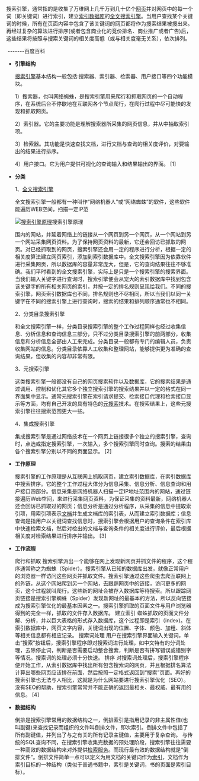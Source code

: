 搜索引擎，通常指的是收集了万维网上几千万到几十亿个[网页](https://baike.baidu.com/item/网页/99347)并对网页中的每一个词（即关键词）进行索引，建立[索引数据库](https://baike.baidu.com/item/索引数据库/5394111)的[全文搜索引擎](https://baike.baidu.com/item/全文搜索引擎/7847410)。当用户查找某个关键词的时候，所有在页面内容中包含了该关键词的网页都将作为搜索结果被搜出来。再经过复杂的算法进行排序(或者包含商业化的竞价排名、商业推广或者广告)后，这些结果将按照与搜索关键词的相关度高低（或与相关度毫无关系），依次排列。   				

​																																										-------百度百科

- **引擎结构**

  [搜索引擎](https://baike.baidu.com/item/搜索引擎/104812)基本结构一般包括:搜索器、索引器、检索器、用户接口等四个功能模块。

  1）搜索器，也叫网络蜘蛛，是搜索引擎用来爬行和抓取网页的一个自动程序，在系统后台不停歇地在互联网各个节点爬行，在爬行过程中尽可能快的发现和抓取网页。

  2）索引器。它的主要功能是理解搜索器所采集的网页信息，并从中抽取索引项。

  3）检索器。其功能是快速查找文档，进行文档与查询的相关度评价，对要输出的结果进行排序。

  4）用户接口。它为用户提供可视化的查询输入和结果输出的界面。 [1] 

- **分类**

  1、[全文搜索引擎](https://baike.baidu.com/item/全文搜索引擎/7847410)

  全文搜索引擎一般都有一种叫作“网络机器人”或“网络蜘蛛”的软件，这些软件能遍历WEB空间，扫描一定IP范

  [![搜索引擎原理](http://b.hiphotos.baidu.com/baike/s%3D220/sign=463684a795504fc2a65fb707d5dce7f0/a71ea8d3fd1f4134fe120dd12b1f95cad1c85e73.jpg)](https://baike.baidu.com/pic/搜索引擎原理/11054474/0/a71ea8d3fd1f4134fe120dd12b1f95cad1c85e73?fr=lemma&ct=single)搜索引擎原理

  围内的网站，并延着网络上的链接从一个网页到另一个网页，从一个网站到另一个网站采集网页资料。为了保持网页资料的最新，它还会回访已抓取的网页。对已经抓取到的网页，搜索引擎还会用一定的程序进行分析，根据一定的相关度算法建立网页索引，添加到索引数据库中。全文搜索引擎因为依靠软件进行采集网页，所以数据库的容量非常庞大，但是，它的查询结果往往不够准确。我们平时看到的全文搜索引擎，实际上是只是一个搜索引擎的搜索界面。当我们输入关键字进行查询时，搜索引擎便会从宠大的索引数据库中找到包含该关键字的所有相关网页的索引，并按一定的排名规则呈现给我们。不同的搜索引擎，网页索引数据库也不同，排名规则也不尽相同，所以当我们以同一关键字在不同的搜索引擎上进行查询时，搜索的结果和排列顺序通常也不相同。

  2、分类目录搜索引擎

  和全文搜索引擎一样，分类目录搜索引擎的整个工作过程同样也经过收集信息、分析信息和查询信息三部分，只不过分类目录搜索引擎的前两部分，收集信息和分析信息全部由人工来完成。分类目录一般都有专门的编辑人员，负责收集网站的信息。分类目录依靠人工收集和整理网站，能够提供更为准确的查询结果，但收集的内容却非常有限。

  3、元搜索引擎

  这类搜索引擎一般都没有自己的网页搜索软件以及数据库，它的搜索结果是通过调用、控制和优化其它多个独立搜索引擎的搜索结果并以一定的格式在同一界面集中显示。通常元搜索引擎在索引请求提交、检索接口代理和检索接口显示等方面，均有自己开发的具有特色的[元搜索](https://baike.baidu.com/item/元搜索/8307035)技术。在搜索结果上，这些元搜索引擎往往搜索范围更大一些。

  4、集成搜索引擎

  集成搜索引擎是通过网络技术在一个网页上链接很多个独立的搜索引擎，查询时，点选或指定搜索引擎，一次输入，多个搜索引擎同时查询。搜索的结果由各个搜索引擎分别以不同的页面显示。 [2] 

- **工作原理**

  搜索引擎的工作原理是从互联网上抓取网页，建立索引数据库，在索引数据库中搜索排序。它的整个工作过程大体分为信息采集、信息分析、信息查询和用户接口四部分。信息采集是网络机器人扫描一定IP地址范围内的网站，通过链接遍历Web空间，来进行采集网页资料，为保证采集的资料最新，网络机器人还会回访已抓取过的网页；信息分析是通过分析程序，从采集的信息中提取索引项，用索引项表示[文档](https://baike.baidu.com/item/文档/1009768)并生成文档库的索引表，从而建立索引数据库；信息查询是指用户以关键词查找信息时，搜索引擎会根据用户的查询条件在索引库中快速检索文档，然后对检出的文档与查询条件的相关度进行评价，最后根据相关度对检索结果进行排序并输出。 [3] 

- **工作流程**

  爬行和抓取
  搜索引擎派出一个能够在网上发现新网页并抓文件的程序，这个程序通常称之为蜘蛛（Spider）。搜索引擎从已知的数据库出发，就像正常用户的浏览器一样访问这些网页并抓取文件。搜索引擎通过这些爬虫去爬互联网上的外链，从这个网站爬到另一个网站，去跟踪网页中的链接，访问更多的网页，这个过程就叫爬行。这些新的网址会被存入数据库等待搜索。所以跟踪网页链接是搜索引擎蜘蛛（Spider）发现新网址的最基本的方法，所以反向链接成为搜索引擎优化的最基本因素之一。搜索引擎抓取的页面文件与用户浏览器得到的完全一样，抓取的文件存入数据库。
  建立索引
  蜘蛛抓取的页面文件分解、分析，并以巨大表格的形式存入数据库，这个过程即是索引（index)。在索引数据库中，网页文字内容，关键词出现的位置、字体、颜色、加粗、斜体等相关信息都有相应记录。
  搜索词处理
  用户在搜索引擎界面输入关键词，单击“搜索”按钮后，搜索引擎程序即对搜索词进行处理，如中文特有的分词处理，去除停止词，判断是否需要启动整合搜索，判断是否有拼写错误或错别字等情况。搜索词的处理必须十分快速。
  排序
  对搜索词处理后，搜索引擎程序便开始工作，从索引数据库中找出所有包含搜索词的网页，并且根据排名算法计算出哪些网页应该排在前面，然后按照一定格式返回到“搜索”页面。再好的搜索引擎也无法与人相比，这就是为什么网站要进行搜索引擎优化（SEO）。没有SEO的帮助，搜索引擎常常并不能正确的返回最相关、最权威、最有用的信息。 [4] 

- **数据结构**

  倒排是搜索引擎常用的数据结构之一，倒排索引是指用记录的非主属性值(也叫副键)来查找记录而组织的文件叫倒排文件，即次索引。倒排文件中包括了所有副键值，并列出了与之有关的所有记录主键值，主要用于复杂查询。 与传统的SQL查询不同，在搜索引擎收集完数据的预处理阶段，搜索引擎往往需要一种高效的数据结构来对外提供[检索服务](https://baike.baidu.com/item/检索服务)。而现行最有效的数据结构就是“倒排文件”。倒排文件简单一点可以定义为用文档的关键词作为[索引](https://baike.baidu.com/item/索引)，文档作为索引目标的一种结构（类似于普通书籍中，索引是关键词，书的页面是索引目标）。